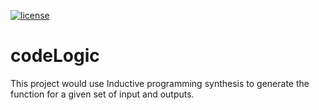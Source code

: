 
[![license](https://img.shields.io/github/license/mashape/apistatus.svg?style=plastic)](https://github.com/thunderbo1t/FingerDetection/blob/master/LICENSE)

# codeLogic
This project would use Inductive programming synthesis to generate the function for a given set of input and outputs.
